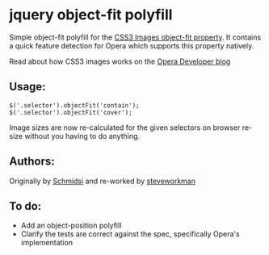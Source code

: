 jquery object-fit polyfill
==========================

Simple object-fit polyfill for the [CSS3 Images object-fit property](http://www.w3.org/TR/2012/CR-css3-images-20120417/#object-fit).
It contains a quick feature detection for Opera which supports this property natively.

Read about how CSS3 images works on the [Opera Developer blog](http://dev.opera.com/articles/view/css3-object-fit-object-position/)

Usage:
------

```
$('.selector').objectFit('contain');
$('.selector').objectFit('cover');
```
Image sizes are now re-calculated for the given selectors on browser re-size without you having to do anything.


Authors:
------
Originally by [Schmidsi](https://github.com/schmidsi/jquery-object-fit) and re-worked by [steveworkman](https://github.com/steveworkman/jquery-object-fit)

To do:
------
* Add an object-position polyfill
* Clarify the tests are correct against the spec, specifically Opera's implementation